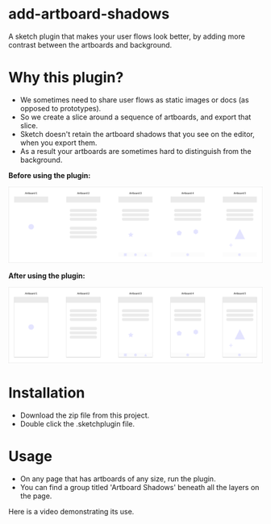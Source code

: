 # add-artboard-shadows
A sketch plugin that makes your user flows look better, by adding more contrast between the artboards and background.

# Why this plugin?
- We sometimes need to share user flows as static images or docs (as opposed to prototypes).
- So we create a slice around a sequence of artboards, and export that slice.
- Sketch doesn't retain the artboard shadows that you see on the editor, when you export them.
- As a result your artboards are sometimes hard to distinguish from the background.


**Before using the plugin:**

![Alt text](screenshots/exported-slice-before.png)

**After using the plugin:**

![Alt text](screenshots/exported-slice-after.png)

# Installation
- Download the zip file from this project.
- Double click the .sketchplugin file.

# Usage
- On any page that has artboards of any size, run the plugin.
- You can find a group titled 'Artboard Shadows' beneath all the layers on the page.

Here is a video demonstrating its use.
